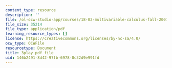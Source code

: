 ```yaml
---
content_type: resource
description: ''
file: /ol-ocw-studio-app/courses/18-02-multivariable-calculus-fall-2007/146b24918d4297fb69788c32d9e991fd_tYdoS0tkAHA.pdf
file_size: 35214
file_type: application/pdf
learning_resource_types: []
license: https://creativecommons.org/licenses/by-nc-sa/4.0/
ocw_type: OCWFile
resourcetype: Document
title: 3play pdf file
uid: 146b2491-8d42-97fb-6978-8c32d9e991fd
---
```

